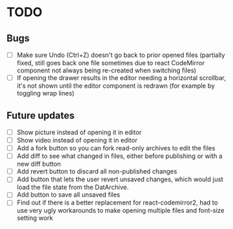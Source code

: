 # TODO

## Bugs

- [ ] Make sure Undo (Ctrl+Z) doesn't go back to prior opened files (partially fixed, still goes back one file sometimes due to react CodeMirror component not always being re-created when switching files)
- [ ] If opening the drawer results in the editor needing a horizontal scrollbar, it's not shown until the editor component is redrawn (for example by toggling wrap lines)

## Future updates

- [ ] Show picture instead of opening it in editor
- [ ] Show video instead of opening it in editor
- [ ] Add a fork button so you can fork read-only archives to edit the files
- [ ] Add diff to see what changed in files, either before publishing or with a new diff button
- [ ] Add revert button to discard all non-published changes
- [ ] Add button that lets the user revert unsaved changes, which would just load the file state from the DatArchive.
- [ ] Add button to save all unsaved files
- [ ] Find out if there is a better replacement for react-codemirror2, had to use very ugly workarounds to make opening multiple files and font-size setting work
